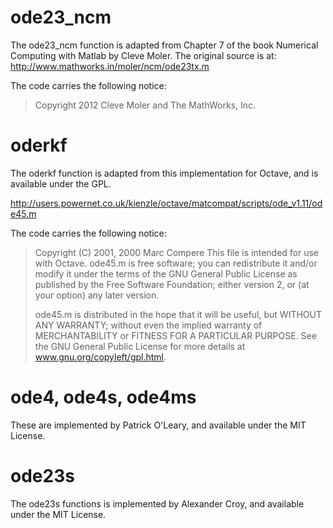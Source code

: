ode23_ncm
=========

The ode23_ncm function is adapted from Chapter 7 of the book Numerical Computing
with Matlab by Cleve Moler. The original source is at:
http://www.mathworks.in/moler/ncm/ode23tx.m

The code carries the following notice:

>   Copyright 2012 Cleve Moler and The MathWorks, Inc.

oderkf
======

The oderkf function is adapted from this implementation for Octave, and
is available under the GPL.

http://users.powernet.co.uk/kienzle/octave/matcompat/scripts/ode_v1.11/ode45.m

The code carries the following notice:

> Copyright (C) 2001, 2000 Marc Compere
> This file is intended for use with Octave.
> ode45.m is free software; you can redistribute it and/or modify it
> under the terms of the GNU General Public License as published by
> the Free Software Foundation; either version 2, or (at your option)
> any later version.
>
> ode45.m is distributed in the hope that it will be useful, but
> WITHOUT ANY WARRANTY; without even the implied warranty of
> MERCHANTABILITY or FITNESS FOR A PARTICULAR PURPOSE.  See the GNU
> General Public License for more details at www.gnu.org/copyleft/gpl.html.

ode4, ode4s, ode4ms
===================

These are implemented by Patrick O'Leary, and available under the MIT License.

ode23s
======

The ode23s functions is implemented by Alexander Croy, and available under the
MIT License.
